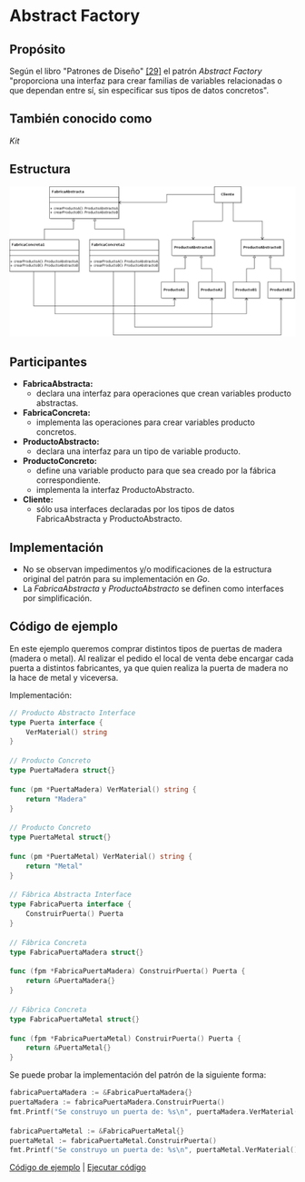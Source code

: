 # Abstract Factory

## Propósito

Según el libro "Patrones de Diseño" [\[29\]](../../../recursos.md) el patrón _Abstract Factory_ "proporciona una interfaz para crear familias de variables relacionadas o que dependan entre sí, sin especificar sus tipos de datos concretos".

## También conocido como

_Kit_

## Estructura

![](../../../.gitbook/assets/abstractfactory.png)

## Participantes

* **FabricaAbstracta:**
  * declara una interfaz para operaciones que crean variables producto abstractas.
* **FabricaConcreta:**
  * implementa las operaciones para crear variables producto concretos.
* **ProductoAbstracto:**
  * declara una interfaz para un tipo de variable producto.
* **ProductoConcreto:**
  * define una variable producto para que sea creado por la fábrica correspondiente.
  * implementa la interfaz ProductoAbstracto.
* **Cliente:**
  * sólo usa interfaces declaradas por los tipos de datos FabricaAbstracta y ProductoAbstracto.

## Implementación

* No se observan impedimentos y/o modificaciones de la estructura original del patrón para su implementación en _Go_.
* La _FabricaAbstracta_ y _ProductoAbstracto_ se definen como interfaces por simplificación.

## Código de ejemplo

En este ejemplo queremos comprar distintos tipos de puertas de madera \(madera o metal\). Al realizar el pedido el local de venta debe encargar cada puerta a distintos fabricantes, ya que quien realiza la puerta de madera no la hace de metal y viceversa.

Implementación:

```go
// Producto Abstracto Interface
type Puerta interface {
    VerMaterial() string
}

// Producto Concreto
type PuertaMadera struct{}

func (pm *PuertaMadera) VerMaterial() string {
    return "Madera"
}

// Producto Concreto
type PuertaMetal struct{}

func (pm *PuertaMetal) VerMaterial() string {
    return "Metal"
}

// Fábrica Abstracta Interface
type FabricaPuerta interface {
    ConstruirPuerta() Puerta
}

// Fábrica Concreta
type FabricaPuertaMadera struct{}

func (fpm *FabricaPuertaMadera) ConstruirPuerta() Puerta {
    return &PuertaMadera{}
}

// Fábrica Concreta
type FabricaPuertaMetal struct{}

func (fpm *FabricaPuertaMetal) ConstruirPuerta() Puerta {
    return &PuertaMetal{}
}
```

Se puede probar la implementación del patrón de la siguiente forma:

```go
fabricaPuertaMadera := &FabricaPuertaMadera{}
puertaMadera := fabricaPuertaMadera.ConstruirPuerta()
fmt.Printf("Se construyo un puerta de: %s\n", puertaMadera.VerMaterial())

fabricaPuertaMetal := &FabricaPuertaMetal{}
puertaMetal := fabricaPuertaMetal.ConstruirPuerta()
fmt.Printf("Se construyo un puerta de: %s\n", puertaMetal.VerMaterial())
```

[Código de ejemplo](https://github.com/danielspk/designpatternsingo/tree/master/patrones/creacionales/abstractfactory) \| [Ejecutar código](https://play.golang.org/p/8yy8vp4cDD5)

